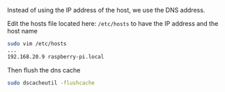 Instead of using the IP address of the host, we use the DNS address.

Edit the hosts file located here: `/etc/hosts` to have the IP address and the host name

```sh
sudo vim /etc/hosts
...
192.168.20.9 raspberry-pi.local
```

Then flush the dns cache

```sh
sudo dscacheutil -flushcache
```